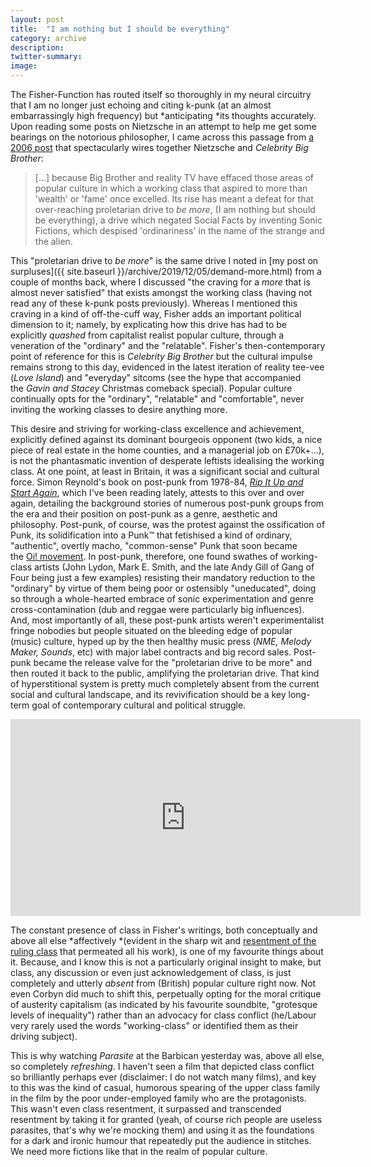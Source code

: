 ```yaml
---
layout: post
title:  "I am nothing but I should be everything"
category: archive
description:
twitter-summary:
image:
---
```


The Fisher-Function has routed itself so thoroughly in my neural circuitry that I am no longer just echoing and citing k-punk (at an almost embarrassingly high frequency) but *anticipating *its thoughts accurately. Upon reading some posts on Nietzsche in an attempt to help me get some bearings on the notorious philosopher, I came across this passage from [a 2006 post](http://k-punk.abstractdynamics.org/archives/007348.html) that spectacularly wires together Nietzsche and *Celebrity Big Brother*:
<!--description-->

> [...] because Big Brother and reality TV have effaced those areas of popular culture in which a working class that aspired to more than 'wealth' or 'fame' once excelled. Its rise has meant a defeat for that over-reaching proletarian drive to *be more*, (I am nothing but should be everything), a drive which negated Social Facts by inventing Sonic Fictions, which despised 'ordinariness' in the name of the strange and the alien.

This "proletarian drive to *be more*" is the same drive I noted in [my post on surpluses]({{ site.baseurl }}/archive/2019/12/05/demand-more.html) from a couple of months back, where I discussed "the craving for a *more* that is almost never satisfied" that exists amongst the working class (having not read any of these k-punk posts previously). Whereas I mentioned this craving in a kind of off-the-cuff way, Fisher adds an important political dimension to it; namely, by explicating how this drive has had to be explicitly *quashed* from capitalist realist popular culture, through a veneration of the "ordinary" and the "relatable". Fisher's then-contemporary point of reference for this is *Celebrity Big Brother* but the cultural impulse remains strong to this day, evidenced in the latest iteration of reality tee-vee (*Love Island*) and "everyday" sitcoms (see the hype that accompanied the *Gavin and Stacey* Christmas comeback special). Popular culture continually opts for the "ordinary", "relatable" and "comfortable", never inviting the working classes to desire anything more.

This desire and striving for working-class excellence and achievement, explicitly defined against its dominant bourgeois opponent (two kids, a nice piece of real estate in the home counties, and a managerial job on £70k+...), is not the phantasmatic invention of desperate leftists idealising the working class. At one point, at least in Britain, it was a significant social and cultural force. Simon Reynold's book on post-punk from 1978-84, *[Rip It Up and Start Again](https://www.faber.co.uk/9780571215706-rip-it-up-and-start-again.html)*, which I've been reading lately, attests to this over and over again, detailing the background stories of numerous post-punk groups from the era and their position on post-punk as a genre, aesthetic and philosophy. Post-punk, of course, was the protest against the ossification of Punk, its solidification into a Punk™ that fetishised a kind of ordinary, "authentic", overtly macho, "common-sense" Punk that soon became the [Oi! movement](https://en.wikipedia.org/wiki/Oi!). In post-punk, therefore, one found swathes of working-class artists (John Lydon, Mark E. Smith, and the late Andy Gill of Gang of Four being just a few examples) resisting their mandatory reduction to the "ordinary" by virtue of them being poor or ostensibly "uneducated", doing so through a whole-hearted embrace of sonic experimentation and genre cross-contamination (dub and reggae were particularly big influences). And, most importantly of all, these post-punk artists weren't experimentalist fringe nobodies but people situated on the bleeding edge of popular (music) culture, hyped up by the then healthy music press (*NME, Melody Maker, Sounds*, etc) with major label contracts and big record sales. Post-punk became the release valve for the "proletarian drive to be more" and then routed it back to the public, amplifying the proletarian drive. That kind of hyperstitional system is pretty much completely absent from the current social and cultural landscape, and its revivification should be a key long-term goal of contemporary cultural and political struggle.  

<iframe allow="accelerometer; autoplay; encrypted-media; gyroscope; picture-in-picture" frameborder="0" height="315" src="https://www.youtube.com/embed/OpTnE8DT9wU" width="560" ></iframe>
<br/>

The constant presence of class in Fisher's writings, both conceptually and above all else *affectively *(evident in the sharp wit and [resentment of the ruling class](http://k-punk.abstractdynamics.org/archives/009421.html) that permeated all his work), is one of my favourite things about it. Because, and I know this is not a particularly original insight to make, but class, any discussion or even just acknowledgement of class, is just completely and utterly *absent* from (British) popular culture right now. Not even Corbyn did much to shift this, perpetually opting for the moral critique of austerity capitalism (as indicated by his favourite soundbite, "grotesque levels of inequality") rather than an advocacy for class conflict (he/Labour very rarely used the words "working-class" or identified them as their driving subject).

This is why watching *Parasite* at the Barbican yesterday was, above all else, so completely *refreshing*. I haven't seen a film that depicted class conflict so brilliantly perhaps ever (disclaimer: I do not watch many films), and key to this was the kind of casual, humorous spearing of the upper class family in the film by the poor under-employed family who are the protagonists. This wasn't even class resentment, it surpassed and transcended resentment by taking it for granted (yeah, of course rich people are useless parasites, that's why we're mocking them) and using it as the foundations for a dark and ironic humour that repeatedly put the audience in stitches. We need more fictions like that in the realm of popular culture.
